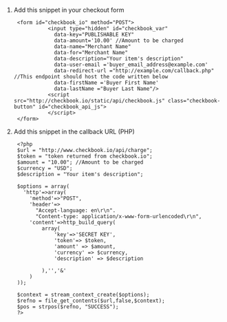 1. Add this snippet in your checkout form  

        <form id="checkbook_io" method="POST">
                  <input type="hidden" id="checkbook_var"
                    data-key="PUBLISHABLE KEY"
                    data-amount='10.00' //Amount to be charged
                    data-name="Merchant Name"
                    data-for="Merchant Name"
                    data-description="Your item's description"
                    data-user-email ='buyer_email_address@example.com'
                    data-redirect-url ="http://example.com/callback.php" //This endpoint should host the code written below             
                    data-firstName ='Buyer First Name'
                    data-lastName ="Buyer Last Name"/>
                  <script src="http://checkbook.io/static/api/checkbook.js" class="checkbook-button" id="checkbook_api_js">
                  </script>
        </form>


2. Add this snippet  in the callback URL (PHP)  

        <?php
        $url = "http://www.checkbook.io/api/charge";
        $token = "token returned from checkbook.io";      
        $amount = "10.00"; //Amount to be charged
        $currency = "USD";
        $description = "Your item's description";
    
        $options = array(
          'http'=>array(
            'method'=>"POST",
            'header'=>
              "Accept-language: en\r\n".
              "Content-type: application/x-www-form-urlencoded\r\n",
            'content'=>http_build_query(
                array(            
                    'key'=>'SECRET KEY',
                    'token'=> $token,
                    'amount' => $amount,
                    'currency' => $currency,
                    'description' => $description
                    
                ),'','&'
            )
        ));
    
        $context = stream_context_create($options);
        $refno = file_get_contents($url,false,$context);
        $pos = strpos($refno, "SUCCESS");
        ?>
